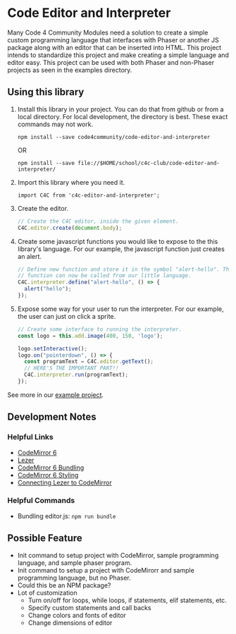 # Code Editor and Interpreter

Many Code 4 Community Modules need a solution to create a simple custom programming language that interfaces with Phaser or another JS package along with an editor that can be inserted into HTML.  This project intends to standardize this project and make creating a simple language and editor easy.  This project can be used with both Phaser and non-Phaser projects as seen in the examples directory.

## Using this library
1.  Install this library in your project. You can do that from github or from a local directory. For local development, the directory is best. These exact commands may not work.

        npm install --save code4community/code-editor-and-interpreter
        
    OR
    
        npm install --save file://$HOME/school/c4c-club/code-editor-and-interpreter/

2.  Import this library where you need it.

        import C4C from 'c4c-editor-and-interpreter';

3.  Create the editor.

    ```javascript
    // Create the C4C editor, inside the given element.
    C4C.editor.create(document.body);
    ```
    
4.  Create some javascript functions you would like to expose to the this library's language. For our example, the javascript function just creates an alert.

    ```javascript
    // Define new function and store it in the symbol "alert-hello". This
    // function can now be called from our little language.
    C4C.interpreter.define("alert-hello", () => {
      alert("hello");
    });
    ```

5.  Expose some way for your user to run the interpreter. For our example, the user can just on click a sprite.

    ```javascript
    // Create some interface to running the interpreter.
    const logo = this.add.image(400, 150, 'logo');

    logo.setInteractive();
    logo.on("pointerdown", () => {
      const programText = C4C.editor.getText();
      // HERE'S THE IMPORTANT PART!!
      C4C.interpreter.run(programText);
    });
    ```

See more in our [example project](https://github.com/Code4Community/phaser3-language-example).

## Development Notes
### Helpful Links
- [CodeMirror 6](https://codemirror.net/6/)
- [Lezer](https://lezer.codemirror.net/)
- [CodeMirror 6 Bundling](https://codemirror.net/6/examples/bundle/)
- [CodeMirror 6 Styling](https://codemirror.net/6/examples/styling/)
- [Connecting Lezer to CodeMirror](https://github.com/codemirror/lang-example)
### Helpful Commands
- Bundling editor.js: `npm run bundle`

## Possible Feature
- Init command to setup project with CodeMirror, sample programming language, and sample phaser program.
- Init command to setup a project with CodeMirorr and sample programming language, but no Phaser.
- Could this be an NPM package?
- Lot of customization
    - Turn on/off for loops, while loops, if statements, elif statements, etc.
    - Specify custom statements and call backs
    - Change colors and fonts of editor
    - Change dimensions of editor


